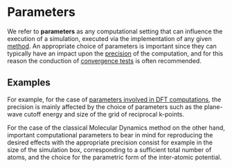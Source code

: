# Parameters

We refer to **parameters** as any computational setting that can influence the execution of a simulation, executed via the implementation of any given [method](overview.md). An appropriate choice of parameters is important since they can typically have an impact upon the [precision](precision.md) of the computation, and for this reason the conduction of [convergence tests](../workflows/addons/convergence-algorithms.md) is often recommended.

## Examples

For example, for the case of [parameters involved in DFT computations](pseudopotential/parameters.md), the precision is mainly affected by the choice of parameters such as the plane-wave cutoff energy and size of the grid of reciprocal k-points.   

For the case of the classical Molecular Dynamics method on the other hand, important computational parameters to bear in mind for reproducing the desired effects with the appropriate precision consist for example in the size of the simulation box, corresponding to a sufficient total number of atoms, and the choice for the parametric form of the inter-atomic potential.
